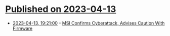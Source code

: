 # [Published on 2023-04-13](index.md)

* [2023-04-13, 19:21:00](https://soylentnews.org/article.pl?sid=23/04/12/181242&from=rss) - [MSI Confirms Cyberattack, Advises Caution With Firmware](https://soylentnews.org/article.pl?sid=23/04/12/181242&from=rss)
